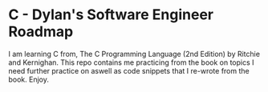 # C - Dylan's Software Engineer Roadmap

I am learning C from, The C Programming Language (2nd Edition) by Ritchie and Kernighan. This repo contains me practicing from the book on topics I need further practice on aswell as code snippets that I re-wrote from the book. Enjoy.